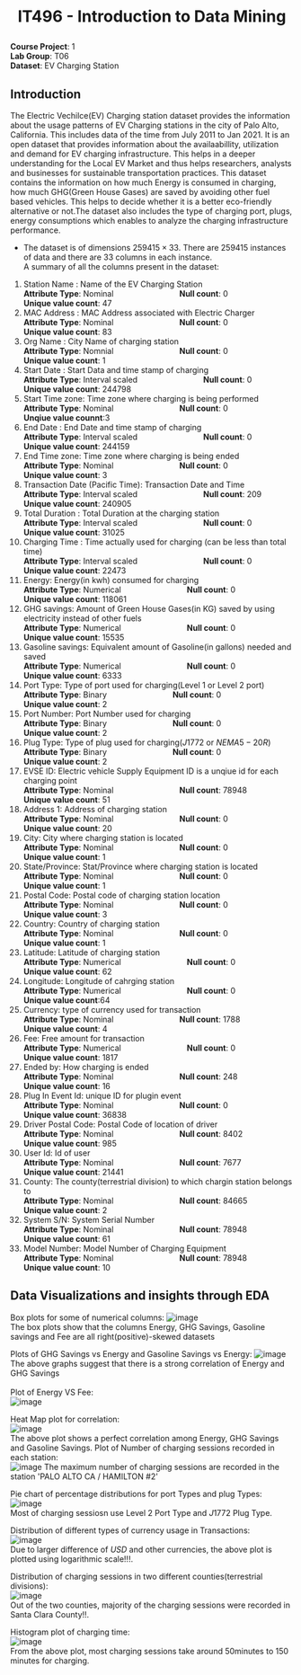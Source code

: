# <p align='center'>IT496 - Introduction to Data Mining</p>
**Course Project**: 1 <br/>
**Lab Group**: T06<br />
**Dataset**: EV Charging Station


## **Introduction**
The Electric Vechilce(EV) Charging station dataset provides the information about the usage patterns of EV Charging stations in the city of Palo Alto, California. This includes data of the time from July 2011 to Jan 2021. It is an open dataset that provides information about the availaabillity, utilization and demand for EV charging infrastructure. This helps in a deeper understanding for the Local EV Market and thus helps researchers, analysts and businesses for sustainable transportation practices. This dataset contains the information on how much Energy is consumed in charging, how much GHG(Green House Gases) are saved by avoiding other fuel based vehicles. This helps to decide whether it is a better eco-friendly alternative or not.The dataset also includes the type of charging port, plugs, energy consumptions which enables to analyze the charging infrastructure performance. <br/>
* The dataset is of dimensions $259415\times33$. There are $259415$ instances of data and there are $33$ columns in each instance.<br/>
A summary of all the columns present in the dataset:
1. Station Name : Name of the EV Charging Station <br/> **Attribute Type**: Nominal $\hspace{3cm}$ **Null count**: 0 <br/> **Unique value count**: 47
2. MAC Address : MAC Address associated with Electric Charger <br/> **Attribute Type**: Nominal $\hspace{3cm}$ **Null count**: 0 <br/> **Unique value count**: 83
3. Org Name : City Name of charging station <br/> **Attribute Type**: Nomnial $\hspace{3cm}$ **Null count**: 0 <br/> **Unique value count**: 1
4. Start Date : Start Data and  time stamp of charging <br/>**Attribute Type**: Interval scaled $\hspace{3cm}$ **Null count**: 0 <br/> **Unique value count**: 244798
5. Start Time zone: Time zone where charging is being performed <br/> **Attribute Type**: Nominal $\hspace{3cm}$ **Null count**: 0 <br/> **Unqiue value counnt**:3
6. End Date : End Date and time stamp of charging <br /> **Attribute Type**: Interval scaled $\hspace{3cm}$ **Null count**: 0 <br/> **Unique value count**: 244159
7. End Time zone: Time zone where charging is being ended <br/> **Attribute Type**: Nominal $\hspace{3cm}$ **Null count**: 0 <br/> **Unique value count**: 3
8. Transaction Date (Pacific Time): Transaction Date and Time <br/> **Attribute Type**: Interval scaled $\hspace{3cm}$ **Null count**: 209 <br/> **Unique value count**: 240905
9. Total Duration : Total Duration at the charging station <br/> **Attribute Type**: Interval scaled $\hspace{3cm}$ **Null count**: 0 <br/> **Unique value count**: 31025
10. Charging Time : Time actually used for charging (can be less than total time) <br/> **Attribute Type**: Interval scaled $\hspace{3cm}$ **Null count**: 0 <br/> **Unique value count**: 22473
11. Energy: Energy(in kwh) consumed for charging<br/> **Attribute Type**: Numerical $\hspace{3cm}$ **Null count**: 0 <br/> **Unique value count**: 118061
12. GHG savings: Amount of Green House Gases(in KG) saved by using electricity instead of other fuels<br/> **Attribute Type**: Numerical $\hspace{3cm}$ **Null count**: 0 <br/> **Unique value count**: 15535
13. Gasoline savings: Equivalent amount of Gasoline(in gallons) needed and saved <br/> **Attribute Type**: Numerical $\hspace{3cm}$ **Null count**: 0 <br/> **Unique value count**: 6333
14. Port Type: Type of port used for charging(Level 1 or Level 2 port)<br/> **Attribute Type**: Binary $\hspace{3cm}$ **Null count**: 0 <br/> **Unique value count**: 2
15. Port Number: Port Number used for charging <br/> **Attribute Type**: Binary $\hspace{3cm}$ **Null count**: 0 <br/> **Unique value count**: 2
16. Plug Type: Type of plug used for charging($J1772$ or $NEMA 5-20R$)<br/> **Attribute Type**: Binary $\hspace{3cm}$ **Null count**: 0 <br/> **Unique value count**: 2
17. EVSE ID: Electric vehicle Supply Equipment ID is a unqiue id for each charging point<br/> **Attribute Type**: Nominal $\hspace{3cm}$ **Null count**: 78948 <br/> **Unique value count**: 51
18. Address 1: Address of charging station <br/> **Attribute Type**: Nominal $\hspace{3cm}$ **Null count**: 0 <br/> **Unique value count**: 20
19. City: City where charging station is located <br/> **Attribute Type**: Nominal $\hspace{3cm}$ **Null count**: 0 <br/> **Unique value count**: 1
20. State/Province: Stat/Province where charging station is located<br/> **Attribute Type**: Nominal $\hspace{3cm}$ **Null count**: 0 <br/> **Unique value count**: 1
21. Postal Code: Postal code of charging station location<br/> **Attribute Type**: Nominal $\hspace{3cm}$ **Null count**: 0 <br/> **Unique value count**: 3
22. Country: Country of charging station<br/> **Attribute Type**: Nominal $\hspace{3cm}$ **Null count**: 0 <br/> **Unique value count**: 1
23. Latitude: Latitude of charging station<br/> **Attribute Type**: Numerical $\hspace{3cm}$ **Null count**: 0 <br/> **Unique value count**: 62
24. Longitude: Longitude of cahrging station<br/> **Attribute Type**: Numerical $\hspace{3cm}$ **Null count**: 0 <br /> **Unique value count**:64
25. Currency: type of currency used for transaction <br/> **Attribute Type**: Nominal $\hspace{3cm}$ **Null count**: 1788 <br/> **Unique value count**: 4
26. Fee: Free amount for transaction<br/> **Attribute Type**: Numerical $\hspace{3cm}$ **Null count**: 0 <br/> **Unique value count**: 1817
27. Ended by: How charging is ended  <br/> **Attribute Type**: Nominal $\hspace{3cm}$ **Null count**: 248 <br/> **Unique value count**: 16
28. Plug In Event Id: unique ID for plugin event<br/> **Attribute Type**: Nominal $\hspace{3cm}$ **Null count**: 0 <br/> **Unique value count**: 36838
29. Driver Postal Code: Postal Code of location of driver <br/> **Attribute Type**: Nominal $\hspace{3cm}$ **Null count**: 8402 <br/> **Unique value count**: 985
30. User Id: Id of user<br/> **Attribute Type**: Nominal $\hspace{3cm}$ **Null count**: 7677 <br/> **Unique value count**: 21441
31. County: The county(terrestrial division) to which chargin station belongs to <br/> **Attribute Type**: Nominal $\hspace{3cm}$ **Null count**: 84665 <br/> **Unique value count**: 2
32. System S/N: System Serial Number <br/> **Attribute Type**: Nominal $\hspace{3cm}$ **Null count**: 78948 <br/> **Unique value count**: 61
33. Model Number: Model Number of Charging Equipment <br/> **Attribute Type**: Nominal $\hspace{3cm}$ **Null count**: 78948 <br/> **Unique value count**: 10


## **Data Visualizations and insights through EDA**

Box plots for some of numerical columns: 
![image](https://github.com/Gangaraj-eng/IT496_DataForce_CourseProject1/assets/77287821/baa77f70-e50c-491d-822c-53b3efecd713) <br/>
The box plots show that the columns Energy, GHG Savings, Gasoline savings and Fee are all right(positive)-skewed datasets

Plots of GHG Savings vs Energy and Gasoline Savings vs Energy: 
![image](https://github.com/Gangaraj-eng/IT496_DataForce_CourseProject1/assets/77287821/b005b386-5ce1-4d23-ac79-7051901c3756) <br/>
The above graphs suggest that there is a strong correlation of Energy and GHG Savings 
<br/>
<br/>
Plot of Energy VS Fee:
<br/>
![image](https://github.com/Gangaraj-eng/IT496_DataForce_CourseProject1/assets/77287821/338dae55-9b5a-444c-b9ee-f8bfb3171a27)

Heat Map plot for correlation:<br/>
![image](https://github.com/Gangaraj-eng/IT496_DataForce_CourseProject1/assets/77287821/e361c6dd-e64d-4501-8d58-f76c37b44b98) <br/>
The above plot shows a perfect correlation among Energy, GHG Savings and Gasoline Savings.
Plot of Number of charging sessions recorded in each station: <br/>
![image](https://github.com/Gangaraj-eng/IT496_DataForce_CourseProject1/assets/77287821/796a42e7-df88-49ad-a8a6-fda03e8ae5dc)
The maximum number of charging sessions are recorded in the station 'PALO ALTO CA / HAMILTON #2'

Pie chart of percentage distributions for port Types and plug Types:<br/>
![image](https://github.com/Gangaraj-eng/IT496_DataForce_CourseProject1/assets/77287821/aceec8f1-88a1-4151-8a2b-439cd34f0bc8) <br/>
Most of charging sessiosn use Level 2 Port Type and $J1772$ Plug Type.

Distribution of different types of currency usage in Transactions:<br/>
![image](https://github.com/Gangaraj-eng/IT496_DataForce_CourseProject1/assets/77287821/936ba2c6-a0b8-4f3d-91a7-db37e715c50a) <br/>
Due to larger difference of $USD$ and other currencies, the above plot is plotted using logarithmic scale!!!. 

Distribution of charging sessions in two different counties(terrestrial divisions):<br/>
![image](https://github.com/Gangaraj-eng/IT496_DataForce_CourseProject1/assets/77287821/00831e04-de3f-465a-8bec-de10bd7bef72) <br/>
Out of the two counties, majority of the charging sessions were recorded in Santa Clara County!!.

Histogram plot of charging time:<br/>
![image](https://github.com/Gangaraj-eng/IT496_DataForce_CourseProject1/assets/77287821/b2dcab1e-9bb6-4508-b1b1-e4024d63f981) <br/> 
From the above plot, most charging sessions take around 50minutes to 150 minutes for charging.

